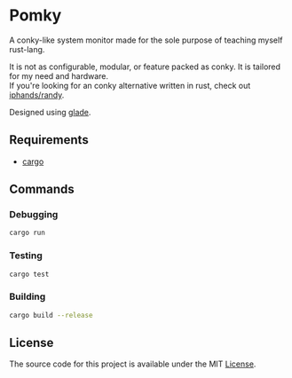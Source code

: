 # Pomky

A conky-like system monitor made for the sole purpose of teaching myself rust-lang.

It is not as configurable, modular, or feature packed as conky. It is tailored for my need and hardware.<br />
If you're looking for an conky alternative written in rust, check out [iphands/randy](https://github.com/iphands/randy).

Designed using [glade](https://wiki.gnome.org/Apps/Glade).

## Requirements

- [cargo](https://doc.rust-lang.org/stable/cargo)

## Commands

### Debugging

```bash
cargo run
```

### Testing

```bash
cargo test
```

### Building

```bash
cargo build --release
```

## License

The source code for this project is available under the MIT [License](./LICENSE).
